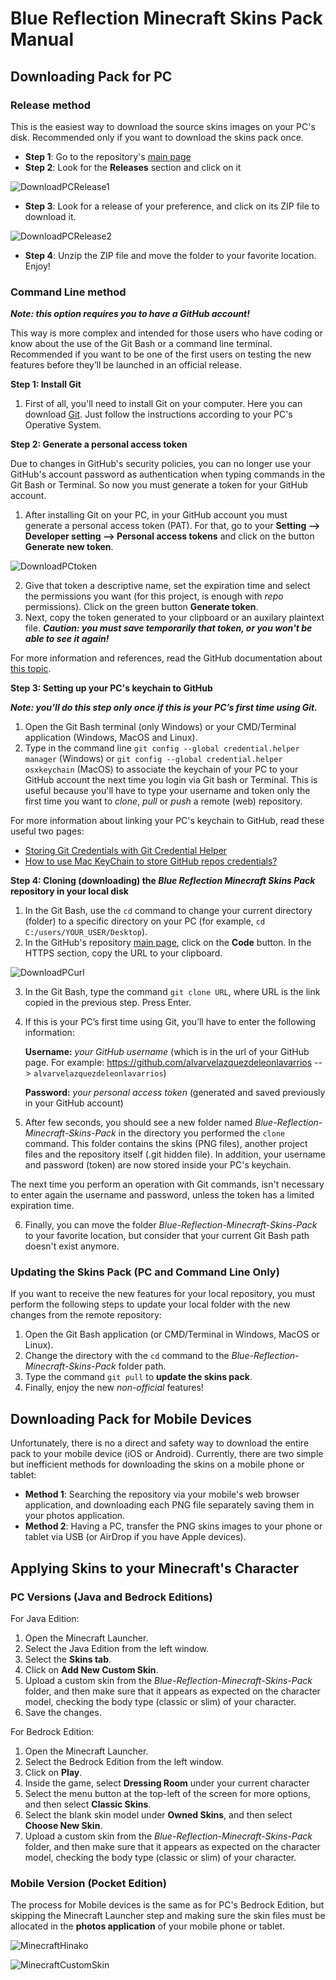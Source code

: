 # Blue Reflection Minecraft Skins Pack Manual

## Downloading Pack for PC

### Release method
This is the easiest way to download the source skins images on your PC's disk. Recommended only if you want to download the skins pack once.

* **Step 1**: Go to the repository's [main page](https://github.com/alvarvelazquezdeleonlavarrios/Blue-Reflection-Minecraft-Skins-Pack)
* **Step 2**: Look for the **Releases** section and click on it

![DownloadPCRelease1](/src/img/manual/DownloadPCRelease1.png)

* **Step 3**: Look for a release of your preference, and click on its ZIP file to download it.

![DownloadPCRelease2](/src/img/manual/DownloadPCRelease2.png)

* **Step 4**: Unzip the ZIP file and move the folder to your favorite location. Enjoy! 


### Command Line method

***Note: this option requires you to have a GitHub account!***

This way is more complex and intended for those users who have coding or know about the use of the Git Bash or a command line terminal. Recommended if you want to be one of the first users on testing the new features before they’ll be launched in an official release.

**Step 1: Install Git**
1. First of all, you'll need to install Git on your computer. Here you can download [Git](https://git-scm.com/downloads). Just follow the instructions according to your PC's Operative System.

**Step 2: Generate a personal access token**

Due to changes in GitHub's security policies, you can no longer use your GitHub's account password as authentication when typing commands in the Git Bash or Terminal. So now you must generate a token for your GitHub account.

1. After installing Git on your PC, in your GitHub account you must generate a personal access token (PAT). For that, go to your **Setting --> Developer setting --> Personal access tokens** and click on the button **Generate new token**.

![DownloadPCtoken](/src/img/manual/DownloadPCtoken.png)

2. Give that token a descriptive name, set the expiration time and select the permissions you want (for this project, is enough with _repo_ permissions). Click on the green button **Generate token**.
3. Next, copy the token generated to your clipboard or an auxilary plaintext file. ***Caution: you must save temporarily that token, or you won't be able to see it again!***

For more information and references, read the GitHub documentation about [this topic](https://docs.github.com/en/authentication/keeping-your-account-and-data-secure/creating-a-personal-access-token).

**Step 3: Setting up your PC's keychain to GitHub**

***Note: you’ll do this step only once if this is your PC’s first time using Git.***

1. Open the Git Bash terminal (only Windows) or your CMD/Terminal application (Windows, MacOS and Linux).
2. Type in the command line `git config --global credential.helper manager` (Windows) or `git config --global credential.helper osxkeychain` (MacOS) to associate the keychain of your PC to your GitHub account the next time you login via Git bash or Terminal. This is useful because you'll have to type your username and token only the first time you want to *clone*, *pull* or *push* a remote (web) repository.

For more information about linking your PC's keychain to GitHub, read these useful two pages:
- [Storing Git Credentials with Git Credential Helper](https://techexpertise.medium.com/storing-git-credentials-with-git-credential-helper-33d22a6b5ce7)
- [How to use Mac KeyChain to store GitHub repos credentials?](https://gist.github.com/nepsilon/0fd0c779f76d7172f12477ba9d71bb66)

**Step 4: Cloning (downloading) the _Blue Reflection Minecraft Skins Pack_ repository in your local disk**
1. In the Git Bash, use the `cd` command to change your current directory (folder) to a specific directory on your PC (for example, `cd C:/users/YOUR_USER/Desktop`).
2. In the GitHub's repository [main page](https://github.com/alvarvelazquezdeleonlavarrios/Blue-Reflection-Minecraft-Skins-Pack), click on the **Code** button. In the HTTPS section, copy the URL to your clipboard.

![DownloadPCurl](/src/img/manual/DownloadPCurl.png)

3. In the Git Bash, type the command `git clone URL`, where URL is the link copied in the previous step. Press Enter.
4. If this is your PC’s first time using Git, you’ll have to enter the following information:

	**Username:** *your GitHub username* (which is in the url of your GitHub page. For example: https://github.com/alvarvelazquezdeleonlavarrios --> `alvarvelazquezdeleonlavarrios`)

	**Password:** *your personal access token* (generated and saved previously in your GitHub account)

5. After few seconds, you should see a new folder named *Blue-Reflection-Minecraft-Skins-Pack* in the directory you performed the `clone` command. This folder contains the skins (PNG files), another project files and the repository itself (.git hidden file). In addition, your username and password (token) are now stored inside your PC's keychain.

The next time you perform an operation with Git commands, isn't necessary to enter again the username and password, unless the token has a limited expiration time.

6. Finally, you can move the folder *Blue-Reflection-Minecraft-Skins-Pack* to your favorite location, but consider that your current Git Bash path doesn't exist anymore.


### Updating the Skins Pack (PC and Command Line Only)
If you want to receive the new features for your local repository, you must perform the following steps to update your local folder with the new changes from the remote repository:

1. Open the Git Bash application (or CMD/Terminal in Windows, MacOS or Linux).
2. Change the directory with the `cd` command to the *Blue-Reflection-Minecraft-Skins-Pack* folder path.
3. Type the command `git pull` to **update the skins pack**.
4. Finally, enjoy the new *non-official* features!


## Downloading Pack for Mobile Devices
Unfortunately, there is no a direct and safety way to download the entire pack to your mobile device (iOS or Android). Currently, there are two simple but inefficient methods for downloading the skins on a mobile phone or tablet:

* **Method 1**: Searching the repository via your mobile's web browser application, and downloading each PNG file separately saving them in your photos application.
* **Method 2**: Having a PC, transfer the PNG skins images to your phone or tablet via USB (or AirDrop if you have Apple devices).


## Applying Skins to your Minecraft's Character

### PC Versions (Java and Bedrock Editions)
For Java Edition:

1. Open the Minecraft Launcher.
2. Select the Java Edition from the left window.
3. Select the **Skins tab**.
4. Click on **Add New Custom Skin**.
5. Upload a custom skin from the *Blue-Reflection-Minecraft-Skins-Pack* folder, and then make sure that it appears as expected on the character model, checking the body type (classic or slim) of your character.
6. Save the changes.

For Bedrock Edition:

1. Open the Minecraft Launcher.
2. Select the Bedrock Edition from the left window.
3. Click on **Play**.
4. Inside the game, select **Dressing Room** under your current character
5. Select the menu button at the top-left of the screen for more options, and then select **Classic Skins**.
6. Select the blank skin model under **Owned Skins**, and then select **Choose New Skin**.
7. Upload a custom skin from the *Blue-Reflection-Minecraft-Skins-Pack* folder, and then make sure that it appears as expected on the character model, checking the body type (classic or slim) of your character.


### Mobile Version (Pocket Edition)
The process for Mobile devices is the same as for PC's Bedrock Edition, but skipping the Minecraft Launcher step and making sure the skin files must be allocated in the **photos application** of your mobile phone or tablet.

![MinecraftHinako](/src/img/manual/MinecraftHinako.png)

![MinecraftCustomSkin](/src/img/manual/MinecraftCustomSkin.png)
